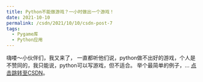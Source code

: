 ```yaml
---
title: Python不能做游戏？一小时做出一个游戏！
date: 2021-10-10
permalink: /csdn/2021/10/10/csdn-post-7
tags:
  - Pygame库
  - Python应用
---
```


嗨喽～小伙伴们，我又来了，    一直都听他们说，python做不出好的游戏，个人是不赞同的，我只能说，python可以写游戏，但不适合。    举个最简单的例子，... [点击跳转至CSDN](https://blog.csdn.net/sixibiheye/article/details/120677547)。
